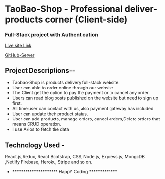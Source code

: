 
# TaoBao-Shop - Professional deliver-products corner (Client-side)

### Full-Stack project with Authentication

[Live site Link](https://taobao-shop841.netlify.app)

[GitHub-Server](https://github.com/mahmud841/Redux-assignment-Taobao-shop-Server)

## Project Descriptions--

* Taobao-Shop is products delivery full-stack website.
* User can able to order online through our website.
* The Client get the option to pay the payment or to cancel any order.
* Users can read blog posts published on the website but need to sign up first.
* All time user can contact with us, also payment gateway has included
* User can update their product status.
* User can add products, manage orders, cancel orders,Delete orders that means CRUD operation.
* I use Axios to fetch the data

## Technology Used -

React.js,Redux, React Bootstrap, CSS, Node.js, Express.js, MongoDB ,Netlify
Firebase, Heroku, Stripe and so on.

* *********************  HappY Coding *************                                  
